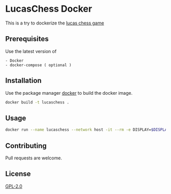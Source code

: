 # LucasChess Docker

This is a try to dockerize the [lucas chess game](https://github.com/lukasmonk/lucaschess)

## Prerequisites
Use the latest version of 

	- Docker
	- docker-compose ( optional )

## Installation

Use the package manager [docker](https://www.docker.com/) to build the docker image.

```bash
docker build -t lucaschess .
```

## Usage

```bash
docker run --name lucaschess --network host -it --rm -e DISPLAY=$DISPLAY -v /tmp/.X11-unix:/tmp/.X11-unix lucaschess

```

## Contributing
Pull requests are welcome. 

## License
[GPL-2.0](https://www.gnu.org/licenses/old-licenses/gpl-2.0.en.html)

